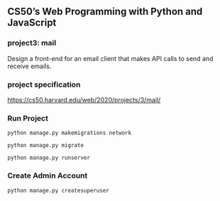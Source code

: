 ## CS50’s Web Programming with Python and JavaScript
### project3: mail
Design a front-end for an email client that makes API calls to send and receive emails.

### project specification
https://cs50.harvard.edu/web/2020/projects/3/mail/


### Run Project
```
python manage.py makemigrations network
```
```
python manage.py migrate
```
```
python manage.py runserver
```

### Create Admin Account
```
python manage.py createsuperuser
```